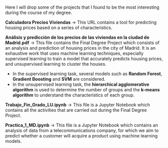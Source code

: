 
Here I will drop some of the projects that I found to be the most interesting during the course of my degree. 

**Calculadora Precios Viviendas** -> This URL contains a tool for predicting housing prices based on a series of characteristics. 


**Análisis y predicción de los precios de las viviendas en la ciudad de Madrid.pdf** -> This file contains the Final Degree Project which consists of an analysis and prediction of housing prices in the city of Madrid. It is an exhaustive work that uses machine learning techniques, especially supervised learning to train a model that accurately predicts housing prices, and unsupervised learning to cluster the houses. 
- In the supervised learning task, several models such as **Random Forest**, **Gradient Boosting** and **SVM** are considered.
- In the unsupervised learning task, the **hierarchical agglomerative algorithm** is used to determine the number of groups and the **k-means algorithm** to understand the characteristics of each group.

**Trabajo_Fin_Grado_LU.ipynb** -> This file is a Jupyter Notebook which contains all the activities that are carried out during the Final Degree Project.

**Practica_1_MD.ipynb** -> This file is a  Jupyter Notebook which contains an analysis of data from a telecommunications company, for which we aim to predict whether a customer will acquire a product using machine learning models.
